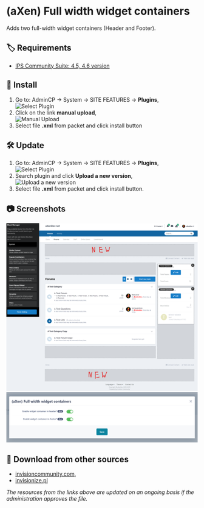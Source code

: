# (aXen) Full width widget containers

Adds two full-width widget containers (Header and Footer).

## 🏷️ Requirements

- [IPS Community Suite: 4.5, 4.6 version](https://invisioncommunity.com/)

## 🧰 Install

1. Go to: AdminCP -> System -> SITE FEATURES -> **Plugins**,  
   ![Select Plugin](https://files.axendev.net/github/plugins/admincp_select.png)
2. Click on the link **manual upload**,  
   ![Manual Upload](https://files.axendev.net/github/plugins/manual_upload.png)
3. Select file **.xml** from packet and click install button

## 🛠️ Update

1. Go to: AdminCP -> System -> SITE FEATURES -> **Plugins**,  
   ![Select Plugin](https://files.axendev.net/github/plugins/admincp_select.png)
2. Search plugin and click **Upload a new version**,  
   ![Upload a new version](https://files.axendev.net/github/plugins/new_version_upload.png)
3. Select file **.xml** from packet and click install button.

## 📷 Screenshots

![1](https://raw.githubusercontent.com/aXenDeveloper/ips-full-width-widget-containers/master/screenshots/1.png)
![2](https://raw.githubusercontent.com/aXenDeveloper/ips-full-width-widget-containers/master/screenshots/2.png)

## 🔌 Download from other sources

- [invisioncommunity.com](https://invisioncommunity.com/files/file/9886-axen-full-width-widget-containers/),
- [invisionize.pl](https://forum.invisionize.pl/files/file/830-axen-full-width-widget-containers/)

_The resources from the links above are updated on an ongoing basis if the administration approves the file._
